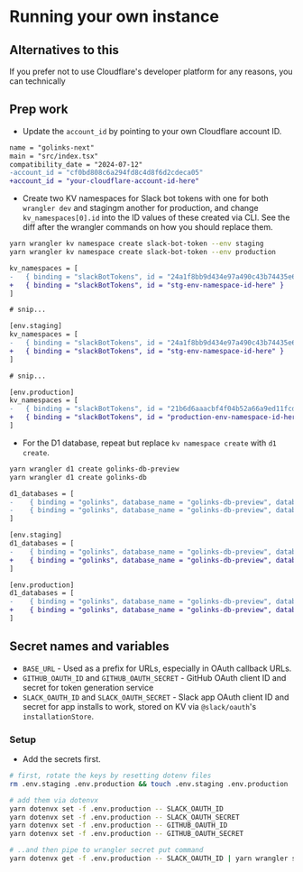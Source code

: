 # Running your own instance

## Alternatives to this

If you prefer not to use Cloudflare's developer platform for any reasons, you can technically

## Prep work

- Update the `account_id` by pointing to your own Cloudflare account ID.

```diff
name = "golinks-next"
main = "src/index.tsx"
compatibility_date = "2024-07-12"
-account_id = "cf0bd808c6a294fd8c4d8f6d2cdeca05"
+account_id = "your-cloudflare-account-id-here"
```

* Create two KV namespaces for Slack bot tokens with one for both `wrangler dev` and stagingm another for production, and change `kv_namespaces[0].id` into the ID values of these created via CLI. See the diff after the wrangler commands on how you should replace them.

```bash
yarn wrangler kv namespace create slack-bot-token --env staging
yarn wrangler kv namespace create slack-bot-token --env production
```

```diff
kv_namespaces = [
-	{ binding = "slackBotTokens", id = "24a1f8bb9d434e97a490c43b74435e64" }
+	{ binding = "slackBotTokens", id = "stg-env-namespace-id-here" }
]

# snip...

[env.staging]
kv_namespaces = [
-	{ binding = "slackBotTokens", id = "24a1f8bb9d434e97a490c43b74435e64" }
+	{ binding = "slackBotTokens", id = "stg-env-namespace-id-here" }
]

# snip...

[env.production]
kv_namespaces = [
-	{ binding = "slackBotTokens", id = "21b6d6aaacbf4f04b52a66a9ed11fcd3" }
+	{ binding = "slackBotTokens", id = "production-env-namespace-id-here" }
]
```

- For the D1 database, repeat but replace `kv namespace create` with `d1 create`.

```bash
yarn wrangler d1 create golinks-db-preview
yarn wrangler d1 create golinks-db
```

```diff
d1_databases = [
-    { binding = "golinks", database_name = "golinks-db-preview", database_id = "0b415a64-cc61-4c2b-a7c8-2d223f18e996", migrations_dir = "migrations" },
-    { binding = "golinks", database_name = "golinks-db-preview", database_id = "0b415a64-cc61-4c2b-a7c8-2d223f18e996", migrations_dir = "migrations" },
]

[env.staging]
d1_databases = [
-    { binding = "golinks", database_name = "golinks-db-preview", database_id = "0b415a64-cc61-4c2b-a7c8-2d223f18e996", migrations_dir = "migrations" },
+    { binding = "golinks", database_name = "golinks-db-preview", database_id = "stg-d1-id-here", migrations_dir = "migrations" },
]

[env.production]
d1_databases = [
-    { binding = "golinks", database_name = "golinks-db-preview", database_id = "0b415a64-cc61-4c2b-a7c8-2d223f18e996", migrations_dir = "migrations" },
+    { binding = "golinks", database_name = "golinks-db-preview", database_id = "prod-d1-id-here", migrations_dir = "migrations" },
]
```

## Secret names and variables

- `BASE_URL` - Used as a prefix for URLs, especially in OAuth callback URLs.
- `GITHUB_OAUTH_ID` and `GITHUB_OAUTH_SECRET` - GitHub OAuth client ID and secret for token generation service
- `SLACK_OAUTH_ID` and `SLACK_OAUTH_SECRET` - Slack app OAuth client ID and secret for app installs to work, stored on KV via `@slack/oauth`'s `installationStore`.

### Setup

- Add the secrets first.

```bash
# first, rotate the keys by resetting dotenv files
rm .env.staging .env.production && touch .env.staging .env.production

# add them via dotenvx
yarn dotenvx set -f .env.production -- SLACK_OAUTH_ID
yarn dotenvx set -f .env.production -- SLACK_OAUTH_SECRET
yarn dotenvx set -f .env.production -- GITHUB_OAUTH_ID
yarn dotenvx set -f .env.production -- GITHUB_OAUTH_SECRET

# ..and then pipe to wrangler secret put command
yarn dotenvx get -f .env.production -- SLACK_OAUTH_ID | yarn wrangler secret put SLACK_OAUTH_ID --env production
```
